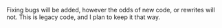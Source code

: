 Fixing bugs will be added, however the odds of new code, or rewrites will not. This is legacy code, and I plan to keep it that way.
